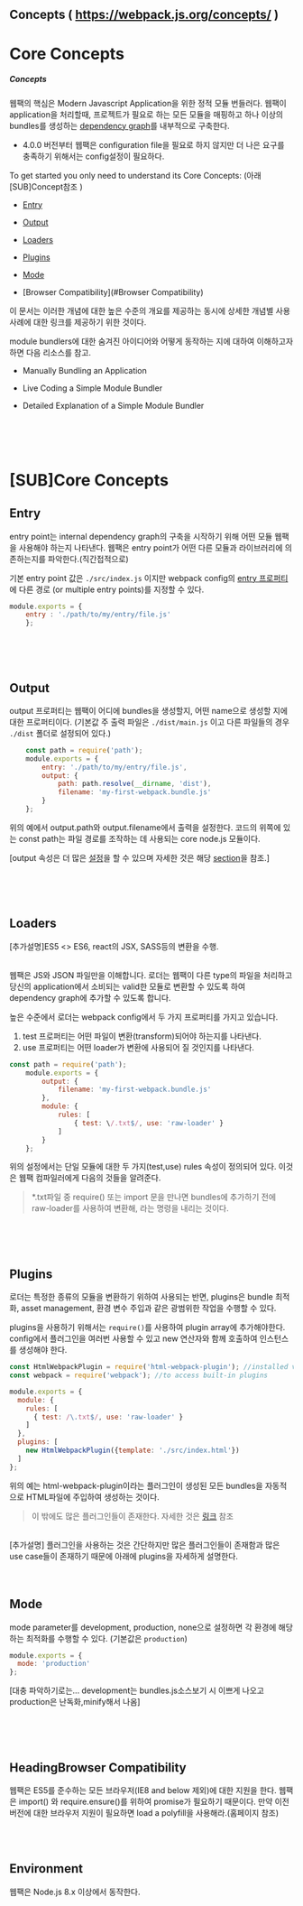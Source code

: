 
Concepts  ( https://webpack.js.org/concepts/ )
---------




# Core Concepts


##### Concepts



웹팩의 핵심은 Modern Javascript Application을 위한 정적 모듈 번들러다. 웹팩이 application을 처리할때, 프로젝트가 필요로 하는 모든 모듈을 매핑하고 하나 이상의 bundles를 생성하는 [dependency graph](https://webpack.js.org/concepts/dependency-graph/)를 내부적으로 구축한다.

*   4.0.0 버전부터 웹팩은 configuration file을 필요로 하지 않지만 더 나은 요구를 충족하기 위해서는 config설정이 필요하다.

To get started you only need to understand its Core Concepts: (아래 [SUB]Concept참조 )

*   [Entry](#Entry)

*   [Output](#Output)

*   [Loaders](#Loaders)

*   [Plugins](#Plugins)

*   [Mode](#Mode)

*   [Browser Compatibility](#Browser Compatibility)

이 문서는 이러한 개념에 대한 높은 수준의 개요를 제공하는 동시에 상세한 개념별 사용 사례에 대한 링크를 제공하기 위한 것이다.

module bundlers에 대한 숨겨진 아이디어와 어떻게 동작하는 지에 대하여 이해하고자 하면 다음 리소스를 참고.

*  Manually Bundling an Application

*  Live Coding a Simple Module Bundler

*  Detailed Explanation of a Simple Module Bundler
<br><br><br><br><br>

# [SUB]Core Concepts


## Entry

entry point는 internal dependency graph의 구축을 시작하기 위해 어떤 모듈 웹팩을 사용해야 하는지 나타낸다. 웹팩은 entry point가 어떤 다른 모듈과 라이브러리에 의존하는지를 파악한다.(직간접적으로)

기본 entry point 값은 `./src/index.js` 이지만  webpack config의 [entry 프로퍼티](https://webpack.js.org/configuration/entry-context/#entry)에 다른 경로 (or multiple entry points)를 지정할 수 있다.

```javascript
module.exports = {
    entry : './path/to/my/entry/file.js'
    };
```


<br><br><br>

## Output

output 프로퍼티는 웹팩이 어디에 bundles을 생성할지, 어떤 name으로 생성할 지에 대한 프로퍼티이다. 
(기본값 주 출력 파일은 `./dist/main.js` 이고 다른 파일들의 경우 `./dist` 폴더로 설정되어 있다.)

```javascript
    const path = require('path');
    module.exports = {
	    entry: './path/to/my/entry/file.js',
	    output: {
		    path: path.resolve(__dirname, 'dist'),
		    filename: 'my-first-webpack.bundle.js'
		}
	};
```

위의 예에서 output.path와 output.filename에서 출력을 설정한다. 코드의 위쪽에 있는 const path는 파일 경로를 조작하는 데 사용되는 core node.js 모듈이다.

[output 속성은 더 많은 [설정](https://webpack.js.org/configuration/output/)을 할 수 있으며 자세한 것은 해당 [section](https://webpack.js.org/concepts/output/)을 참조.]


<br><br><br>

## Loaders

[추가설명]ES5 <> ES6,  react의 JSX, SASS등의 변환을 수행.<br><br>


웹팩은 JS와 JSON 파일만을 이해합니다. 로더는 웹팩이 다른 type의 파일을 처리하고 당신의 application에서 소비되는 valid한 모듈로 변환할 수 있도록 하여 dependency graph에 추가할 수 있도록 합니다.

높은 수준에서 로더는 webpack config에서 두 가지 프로퍼티를 가지고 있습니다.
 1. test 프로퍼티는 어떤 파일이 변환(transform)되어야 하는지를 나타낸다.
 2. use 프로퍼티는 어떤 loader가 변환에 사용되어 질 것인지를 나타낸다.

```javascript
const path = require('path');
    module.exports = {
	    output: {
		    filename: 'my-first-webpack.bundle.js'
	    },
	    module: {
		    rules: [
			    { test: \/.txt$/, use: 'raw-loader' }
			]
		}
	};
```   

위의 설정에서는 단일 모듈에 대한 두 가지(test,use) rules 속성이 정의되어 있다. 이것은 웹팩 컴파일러에게 다음의 것들을 알려준다.

> *.txt파일 중 require() 또는 import 문을 만나면 bundles에 추가하기 전에 raw-loader를 사용하여 변환해, 라는 명령을 내리는 것이다.


<br><br><br>

## Plugins

로더는 특정한 종류의 모듈을 변환하기 위하여 사용되는 반면, plugins은 bundle 최적화, asset management, 환경 변수 주입과 같은 광범위한 작업을 수행할 수 있다.

plugins을 사용하기 위해서는 `require()`를 사용하여 plugin array에 추가해야한다. config에서 플러그인을 여러번 사용할 수 있고 new 연산자와 함께 호출하여 인스턴스를 생성해야 한다.

```javascript
const HtmlWebpackPlugin = require('html-webpack-plugin'); //installed via npm
const webpack = require('webpack'); //to access built-in plugins

module.exports = {
  module: {
    rules: [
      { test: /\.txt$/, use: 'raw-loader' }
    ]
  },
  plugins: [
    new HtmlWebpackPlugin({template: './src/index.html'})
  ]
};
```

위의 예는 html-webpack-plugin이라는 플러그인이 생성된 모든 bundles을 자동적으로 HTML파일에 주입하여 생성하는 것이다. 

> 이 밖에도 많은 플러그인들이 존재한다.  자세한 것은 [링크](https://webpack.js.org/plugins/) 참조

<br>
[추가설명] 플러그인을 사용하는 것은 간단하지만 많은 플러그인들이 존재함과 많은 use case들이 존재하기 때문에 아래에 plugins을 자세하게 설명한다.
<br><br><br>


## Mode

mode parameter를 development, production, none으로 설정하면 각 환경에 해당하는 최적화를 수행할 수 있다. (기본값은 `production`)

```javascript
module.exports = {
  mode: 'production'
};
```

[대충 파악하기로는...  development는 bundles.js소스보기 시 이쁘게 나오고 production은 난독화,minify해서 나옴]

<br><br><br>
## HeadingBrowser Compatibility

웹팩은 ES5를 준수하는 모든 브라우저(IE8 and below 제외)에 대한 지원을 한다. 웹팩은 import() 와 require.ensure()를 위하여 promise가 필요하기 때문이다. 만약 이전 버전에 대한 브라우저 지원이 필요하면 load a polyfill을 사용해라.(홈페이지 참조)


<br><br>

## Environment

웹팩은 Node.js 8.x 이상에서 동작한다.
